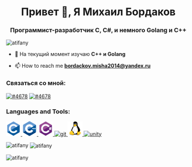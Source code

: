 <h1 align="center">Привет 👋, Я Михаил Бордаков</h1>
<h3 align="center">Программист-разработчик C, C#, и немного Golang и C++</h3>

<p align="left"> <img src="https://komarev.com/ghpvc/?username=atifany&label=Profile%20views&color=0e75b6&style=flat" alt="atifany" /> </p>

- 📖 На текущий момент изучаю **C++ и Golang**

- 📫 How to reach me **bordackov.misha2014@yandex.ru**

<h3 align="left">Связаться со мной:</h3>
<p align="left">
<a href="https://discord.gg/#4678" target="blank"><img align="center" src="https://raw.githubusercontent.com/rahuldkjain/github-profile-readme-generator/master/src/images/icons/Social/discord.svg" alt="#4678" height="30" width="40" /></a> <a href="https://t.me/o0_Mira_Green_0o" target="blank"><img align="center" src="https://cdn.iconscout.com/icon/free/png-512/telegram-1754812-1490132.png?f=avif&w=256" alt="#4678" height="30" width="40" /></a>
</p>

<h3 align="left">Languages and Tools:</h3>
<p align="left"> <a href="https://www.cprogramming.com/" target="_blank" rel="noreferrer"> <img src="https://raw.githubusercontent.com/devicons/devicon/master/icons/c/c-original.svg" alt="c" width="40" height="40"/> </a> <a href="https://www.w3schools.com/cpp/" target="_blank" rel="noreferrer"> <img src="https://raw.githubusercontent.com/devicons/devicon/master/icons/cplusplus/cplusplus-original.svg" alt="cplusplus" width="40" height="40"/> </a> <a href="https://www.w3schools.com/cs/" target="_blank" rel="noreferrer"> <img src="https://raw.githubusercontent.com/devicons/devicon/master/icons/csharp/csharp-original.svg" alt="csharp" width="40" height="40"/> </a> <a href="https://git-scm.com/" target="_blank" rel="noreferrer"> <img src="https://www.vectorlogo.zone/logos/git-scm/git-scm-icon.svg" alt="git" width="40" height="40"/> </a> <a href="https://www.linux.org/" target="_blank" rel="noreferrer"> <img src="https://raw.githubusercontent.com/devicons/devicon/master/icons/linux/linux-original.svg" alt="linux" width="40" height="40"/> </a> <a href="https://unity.com/" target="_blank" rel="noreferrer"> <img src="https://www.vectorlogo.zone/logos/unity3d/unity3d-icon.svg" alt="unity" width="40" height="40"/> </a> </p>

<p><img align="left" src="https://github-readme-stats.vercel.app/api/top-langs?username=atifany&show_icons=true&locale=en&layout=compact" alt="atifany" /></p>

<p>&nbsp;<img align="center" src="https://github-readme-stats.vercel.app/api?username=atifany&show_icons=true&locale=en" alt="atifany" /></p>

<p><img align="center" src="https://github-readme-streak-stats.herokuapp.com/?user=atifany&" alt="atifany" /></p>


